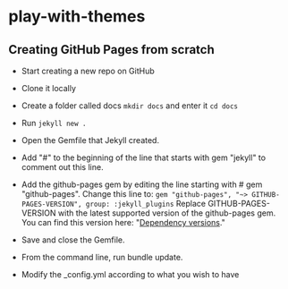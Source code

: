 # play-with-themes

## Creating GitHub Pages from scratch

- Start creating a new repo on GitHub

- Clone it locally

- Create a folder called docs ```mkdir docs``` and enter it ```cd docs```

- Run ```jekyll new .```

- Open the Gemfile that Jekyll created.

- Add "#" to the beginning of the line that starts with gem "jekyll" to comment out this line.

- Add the github-pages gem by editing the line starting with # gem "github-pages". Change this line to:
```gem "github-pages", "~> GITHUB-PAGES-VERSION", group: :jekyll_plugins```
Replace GITHUB-PAGES-VERSION with the latest supported version of the github-pages gem. You can find this version here: "[Dependency versions](https://pages.github.com/versions/)."

- Save and close the Gemfile.

- From the command line, run bundle update.

- Modify the _config.yml according to what you wish to have
